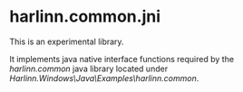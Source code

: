 # harlinn.common.jni

This is an experimental library.

It implements java native interface functions required by the 
*harlinn.common* java library located under *Harlinn.Windows\Java\Examples\harlinn.common*.


